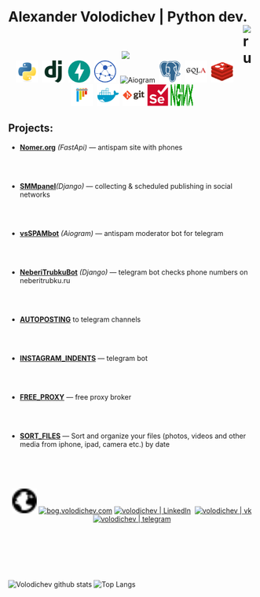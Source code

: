# Alexander Volodichev | Python dev. [<img align="right" alt="ru" width="26px" src="https://raw.githubusercontent.com/Volodichev/volodichev.github.io/master/russia.png" />][ru_page]
<br/>
<br/>

<div id="header" align="center">
  <a href="https://volodichev.com">
    <img src="https://raw.githubusercontent.com/Volodichev/volodichev.github.io/master/sticker.png" width="300"/>
  </a>
</div>

<div id="header" align="center">
  <img src="https://raw.githubusercontent.com/devicons/devicon/master/icons/python/python-original.svg" title="Python" alt="Python" width="45" height="45"/>&nbsp;
  <img src="https://raw.githubusercontent.com/devicons/devicon/master/icons/django/django-plain.svg" title="Django" alt="Django" width="45" height="45"/>&nbsp;
  <img src="https://raw.githubusercontent.com/devicons/devicon/master/icons/fastapi/fastapi-plain.svg" title="Fastapi" alt="Fastapi" width="45" height="45"/>&nbsp;
  <img src="https://raw.githubusercontent.com/aio-libs/aiohttp/master/docs/aiohttp-plain.svg" title="Aiohttp" alt="Aiohttp" width="45" height="45"/>&nbsp;
  <img src="https://raw.githubusercontent.com/aiogram/aiogram/dev-2.x/docs/source/static/logo.png" title="Aiogram" alt="Aiogram" width="45" height="45"/>&nbsp;
  <img src="https://raw.githubusercontent.com/devicons/devicon/master/icons/postgresql/postgresql-plain.svg" title="Postgresql" alt="Postgresql" width="45" height="45"/>&nbsp;
  <img src="https://raw.githubusercontent.com/devicons/devicon/master/icons/sqlalchemy/sqlalchemy-original.svg" title="SqlAlchemy" alt="SqlAlchemy" width="45" height="45"/>&nbsp;
  <img src="https://raw.githubusercontent.com/devicons/devicon/master/icons/redis/redis-original.svg" title="Redis" alt="Redis" width="45" height="45"/>&nbsp;
  <img src="https://raw.githubusercontent.com/devicons/devicon/master/icons/pytest/pytest-original.svg" title="Pytest" alt="Pytest" width="45" height="45"/>&nbsp;
  <img src="https://raw.githubusercontent.com/devicons/devicon/master/icons/docker/docker-plain.svg" title="Docker" alt="Docker" width="45" height="45"/>&nbsp;
  <img src="https://raw.githubusercontent.com/devicons/devicon/master/icons/git/git-original-wordmark.svg" title="Git" alt="Git" width="45" height="45"/>
  <img src="https://raw.githubusercontent.com/devicons/devicon/master/icons/selenium/selenium-original.svg" title="Selenium" alt="Selenium" width="45" height="45"/>
  <img src="https://raw.githubusercontent.com/gilbarbara/logos/master/logos/nginx.svg" title="Nginx" alt="Nginx" width="45" height="45"/>
</div>

## Projects:



- <a href="https://github.com/Volodichev/nomer.org">**Nomer.org**</a> _(FastApi)_ — antispam site with phones
<br/>
<br/>

- <a href="https://github.com/Volodichev/SMMPanel">**SMMpanel**</a>_(Django)_ — collecting & scheduled publishing
in social networks
<br/> 
<br/>

- <a href="https://github.com/Volodichev/vsSPAMbot">**vsSPAMbot**</a> _(Aiogram)_ — antispam moderator bot for telegram
<br/>
<br/>

- <a href="https://github.com/Volodichev/neberitrubkubot">**NeberiTrubkuBot**</a> _(Django)_ — telegram bot checks phone numbers on neberitrubku.ru
<br/>
<br/>

- <a href="https://volodichev.com/autoposting">**AUTOPOSTING**</a> to telegram channels
<br/>
<br/>

- <a href="https://github.com/Volodichev/instagram_indents">**INSTAGRAM_INDENTS**</a> — telegram bot
<br/>
<br/>

- <a href="https://github.com/Volodichev/free_proxy">**FREE_PROXY**</a> — free proxy broker
<br/>
<br/>

- <a href="https://github.com/Volodichev/sort_files">**SORT_FILES**</a> — Sort and organize your files (photos, videos and other media from iphone, ipad, camera etc.) by date

<br/>
<br/>
<br/>
<br/>

<div id="header" align="center">
  <a href="https://volodichev.com">
  <img src="https://raw.githubusercontent.com/iconic/open-iconic/master/svg/globe.svg" title="volodichev.com" alt="volodichev.com" width="50" height="50"/></a>
  <a href="https://blog.volodichev.com">
  <img src="https://cdn.jsdelivr.net/npm/simple-icons@v3/icons/tumblr.svg" title="bog.volodichev.com" alt="bog.volodichev.com" width="50" height="50"/></a>
  <a href="https://linkedin.com/in/volodichev">
  <img src="https://cdn.jsdelivr.net/npm/simple-icons@v3/icons/linkedin.svg" title="volodichev | LinkedIn" alt="volodichev | LinkedIn" width="50" height="50"/></a>&nbsp;
  <a href="https://vk.com/volodichevcom">
  <img src="https://cdn.jsdelivr.net/npm/simple-icons@v3/icons/vk.svg" title="volodichev | vk" alt="volodichev | vk" width="50" height="50"/></a>
  <a href="https://t.me/volodichev">
  <img src="https://cdn.jsdelivr.net/npm/simple-icons@v3/icons/telegram.svg" title="volodichev | telegram" alt="volodichev | telegram" width="50" height="50"/></a>
</div>

<br/>
<br/>
<br/>
<br/>
<br/>


[website]: https://volodichev.com

[blog]: https://blog.volodichev.com

[linkedin]: https://linkedin.com/in/volodichev

[github]: http://github.com/volodichev

[youtube]: https://youtube.com/mrVolodichev

[instagram]: https://instagram.com/volodichev

[vk]: https://vk.com/volodichevcom

[tg]: https://t.me/volodichev

[ru_page]: https://github.volodichev.com/index_ru

<br/>

![Volodichev github stats](https://github-readme-stats.vercel.app/api?username=Volodichev&show_icons=true&title_color=fff&icon_color=6B8E23&text_color=9f9f9f&bg_color=000)
![Top Langs](https://github-readme-stats.vercel.app/api/top-langs/?username=Volodichev&layout=compact&bg_color=000&text_color=9f9f9f&title_color=fff)



